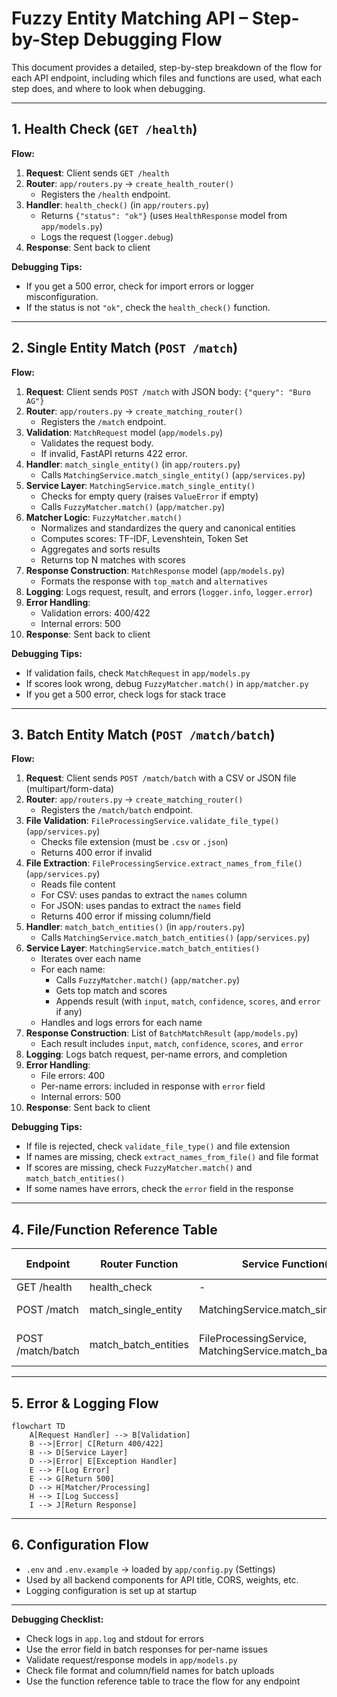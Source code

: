 # Fuzzy Entity Matching API – Step-by-Step Debugging Flow

This document provides a detailed, step-by-step breakdown of the flow for each API endpoint, including which files and functions are used, what each step does, and where to look when debugging.

---

## 1. Health Check (`GET /health`)

**Flow:**
1. **Request**: Client sends `GET /health`
2. **Router**: `app/routers.py` → `create_health_router()`
   - Registers the `/health` endpoint.
3. **Handler**: `health_check()` (in `app/routers.py`)
   - Returns `{"status": "ok"}` (uses `HealthResponse` model from `app/models.py`)
   - Logs the request (`logger.debug`)
4. **Response**: Sent back to client

**Debugging Tips:**
- If you get a 500 error, check for import errors or logger misconfiguration.
- If the status is not `"ok"`, check the `health_check()` function.

---

## 2. Single Entity Match (`POST /match`)

**Flow:**
1. **Request**: Client sends `POST /match` with JSON body: `{"query": "Buro AG"}`
2. **Router**: `app/routers.py` → `create_matching_router()`
   - Registers the `/match` endpoint.
3. **Validation**: `MatchRequest` model (`app/models.py`)
   - Validates the request body.
   - If invalid, FastAPI returns 422 error.
4. **Handler**: `match_single_entity()` (in `app/routers.py`)
   - Calls `MatchingService.match_single_entity()` (`app/services.py`)
5. **Service Layer**: `MatchingService.match_single_entity()`
   - Checks for empty query (raises `ValueError` if empty)
   - Calls `FuzzyMatcher.match()` (`app/matcher.py`)
6. **Matcher Logic**: `FuzzyMatcher.match()`
   - Normalizes and standardizes the query and canonical entities
   - Computes scores: TF-IDF, Levenshtein, Token Set
   - Aggregates and sorts results
   - Returns top N matches with scores
7. **Response Construction**: `MatchResponse` model (`app/models.py`)
   - Formats the response with `top_match` and `alternatives`
8. **Logging**: Logs request, result, and errors (`logger.info`, `logger.error`)
9. **Error Handling**: 
   - Validation errors: 400/422
   - Internal errors: 500
10. **Response**: Sent back to client

**Debugging Tips:**
- If validation fails, check `MatchRequest` in `app/models.py`
- If scores look wrong, debug `FuzzyMatcher.match()` in `app/matcher.py`
- If you get a 500 error, check logs for stack trace

---

## 3. Batch Entity Match (`POST /match/batch`)

**Flow:**
1. **Request**: Client sends `POST /match/batch` with a CSV or JSON file (multipart/form-data)
2. **Router**: `app/routers.py` → `create_matching_router()`
   - Registers the `/match/batch` endpoint.
3. **File Validation**: `FileProcessingService.validate_file_type()` (`app/services.py`)
   - Checks file extension (must be `.csv` or `.json`)
   - Returns 400 error if invalid
4. **File Extraction**: `FileProcessingService.extract_names_from_file()` (`app/services.py`)
   - Reads file content
   - For CSV: uses pandas to extract the `names` column
   - For JSON: uses pandas to extract the `names` field
   - Returns 400 error if missing column/field
5. **Handler**: `match_batch_entities()` (in `app/routers.py`)
   - Calls `MatchingService.match_batch_entities()` (`app/services.py`)
6. **Service Layer**: `MatchingService.match_batch_entities()`
   - Iterates over each name
   - For each name:
     - Calls `FuzzyMatcher.match()` (`app/matcher.py`)
     - Gets top match and scores
     - Appends result (with `input`, `match`, `confidence`, `scores`, and `error` if any)
   - Handles and logs errors for each name
7. **Response Construction**: List of `BatchMatchResult` (`app/models.py`)
   - Each result includes `input`, `match`, `confidence`, `scores`, and `error`
8. **Logging**: Logs batch request, per-name errors, and completion
9. **Error Handling**: 
   - File errors: 400
   - Per-name errors: included in response with `error` field
   - Internal errors: 500
10. **Response**: Sent back to client

**Debugging Tips:**
- If file is rejected, check `validate_file_type()` and file extension
- If names are missing, check `extract_names_from_file()` and file format
- If scores are missing, check `FuzzyMatcher.match()` and `match_batch_entities()`
- If some names have errors, check the `error` field in the response

---

## 4. File/Function Reference Table

| Endpoint         | Router Function         | Service Function(s)                  | Model(s) Used           | Other Files/Functions                |
|------------------|------------------------|--------------------------------------|-------------------------|--------------------------------------|
| GET /health      | health_check           | -                                    | HealthResponse          | logging_config.py                    |
| POST /match      | match_single_entity    | MatchingService.match_single_entity   | MatchRequest, MatchResponse | FuzzyMatcher.match, logging_config.py |
| POST /match/batch| match_batch_entities   | FileProcessingService, MatchingService.match_batch_entities | BatchMatchResult        | FuzzyMatcher.match, pandas, logging_config.py |

---

## 5. Error & Logging Flow

```mermaid
flowchart TD
    A[Request Handler] --> B[Validation]
    B -->|Error| C[Return 400/422]
    B --> D[Service Layer]
    D -->|Error| E[Exception Handler]
    E --> F[Log Error]
    E --> G[Return 500]
    D --> H[Matcher/Processing]
    H --> I[Log Success]
    I --> J[Return Response]
```

---

## 6. Configuration Flow

- `.env` and `.env.example` → loaded by `app/config.py` (Settings)
- Used by all backend components for API title, CORS, weights, etc.
- Logging configuration is set up at startup

---

**Debugging Checklist:**
- Check logs in `app.log` and stdout for errors
- Use the error field in batch responses for per-name issues
- Validate request/response models in `app/models.py`
- Check file format and column/field names for batch uploads
- Use the function reference table to trace the flow for any endpoint
